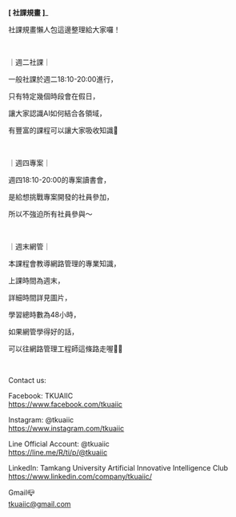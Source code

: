 **[ 社課規畫 ]**_

社課規畫懶人包這邊整理給大家囉！

&nbsp;

｜週二社課｜

一般社課於週二18:10-20:00進行，

只有特定幾個時段會在假日，

讓大家認識AI如何結合各領域，

有豐富的課程可以讓大家吸收知識📖

&nbsp;

｜週四專案｜

週四18:10-20:00的專案讀書會，

是給想挑戰專案開發的社員參加，

所以不強迫所有社員參與～

&nbsp;

｜週末網管｜

本課程會教導網路管理的專業知識，

上課時間為週末，

詳細時間詳見圖片，

學習總時數為48小時，

如果網管學得好的話，

可以往網路管理工程師這條路走喔👨‍💻

&nbsp;

Contact us:

Facebook: TKUAIIC <br />https://www.facebook.com/tkuaiic

Instagram: @tkuaiic <br />https://www.instagram.com/tkuaiic

Line Official Account: @tkuaiic <br />https://line.me/R/ti/p/@tkuaiic

LinkedIn: Tamkang University Artificial Innovative Intelligence Club <br />https://www.linkedin.com/company/tkuaiic/

Gmail📪 <br />tkuaiic@gmail.com
